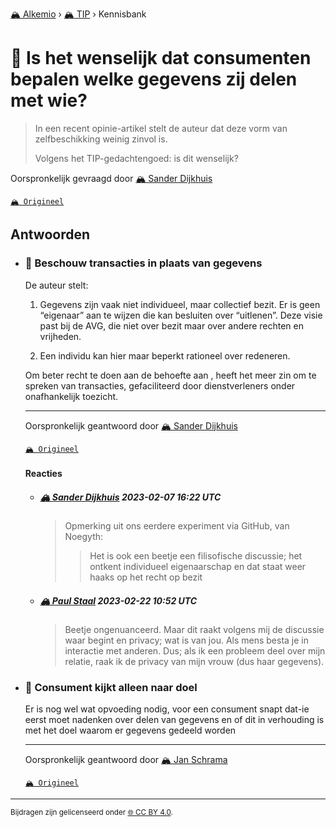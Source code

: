 [🏔️ Alkemio](https://welcome.alkem.io/) › [🏔️ TIP](https://alkem.io/tip/dashboard) › Kennisbank
# 📄 Is het wenselijk dat consumenten bepalen welke gegevens zij delen met wie?
>In een recent opinie-artikel  stelt de auteur dat deze vorm van zelfbeschikking weinig zinvol is.
>
>Volgens het TIP-gedachtengoed: is dit wenselijk?

Oorspronkelijk gevraagd door [🏔️ Sander Dijkhuis](https://alkem.io/user/sander-dijkhuis-3912)

[`🏔️ Origineel`](https://alkem.io/tip/collaboration/ishetwenselijkdat-8423)

## Antwoorden
- ### <a id="beschouwtransacties-3432"></a> 📌 Beschouw transacties in plaats van gegevens
  De auteur stelt:
  
  
  
  1. Gegevens zijn vaak niet individueel, maar collectief bezit. Er is geen “eigenaar” aan te wijzen die kan besluiten over “uitlenen”. Deze visie past bij de AVG, die niet over bezit maar over andere rechten en vrijheden.
  
  2. Een individu kan hier maar beperkt rationeel over redeneren.
  
  
  
  Om beter recht te doen aan de behoefte aan , heeft het meer zin om te spreken van transacties, gefaciliteerd door dienstverleners onder onafhankelijk toezicht.

  ***
  Oorspronkelijk geantwoord door [🏔️ Sander Dijkhuis](https://alkem.io/tip/collaboration/ishetwenselijkdat-8423/posts/beschouwtransacties-3432)

  [`🏔️ Origineel`](https://alkem.io/tip/collaboration/ishetwenselijkdat-8423/posts/beschouwtransacties-3432)

  #### Reacties
    - ##### [🏔️ Sander Dijkhuis](https://alkem.io/user/sander-dijkhuis-3912) 2023-02-07 16:22 UTC
      >Opmerking uit ons eerdere experiment via GitHub, van Noegyth:
      >
      >> Het is ook een beetje een filisofische discussie; het ontkent individueel eigenaarschap en dat staat weer haaks op het recht op bezit
    - ##### [🏔️ Paul Staal](https://alkem.io/user/paul-staal-854) 2023-02-22 10:52 UTC
      >Beetje ongenuanceerd. Maar dit raakt volgens mij de discussie waar begint en privacy; wat is van jou. Als mens besta je in interactie met anderen. Dus; als ik een probleem deel over mijn relatie, raak ik de privacy van mijn vrouw (dus haar gegevens).
- ### <a id="consumentkijktalle-5081"></a> 📌 Consument kijkt alleen naar doel
  Er is nog wel wat opvoeding nodig, voor een consument snapt dat-ie eerst moet nadenken over delen van gegevens en of dit in verhouding  is met het doel waarom er gegevens gedeeld worden

  ***
  Oorspronkelijk geantwoord door [🏔️ Jan Schrama](https://alkem.io/tip/collaboration/ishetwenselijkdat-8423/posts/consumentkijktalle-5081)

  [`🏔️ Origineel`](https://alkem.io/tip/collaboration/ishetwenselijkdat-8423/posts/consumentkijktalle-5081)

* * *
<small>Bijdragen zijn gelicenseerd onder [🌐 CC BY 4.0](https://creativecommons.org/licenses/by/4.0/deed.nl).</small>
